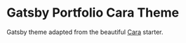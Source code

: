 # Gatsby Portfolio Cara Theme

Gatsby theme adapted from the beautiful [Cara](https://github.com/LekoArts/gatsby-starter-portfolio-cara) starter. 


